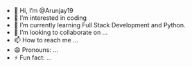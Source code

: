 - 👋 Hi, I’m @Arunjay19
- 👀 I’m interested in coding 
- 🌱 I’m currently learning Full Stack Development and Python.
- 💞️ I’m looking to collaborate on ...
- 📫 How to reach me ...
- 😄 Pronouns: ...
- ⚡ Fun fact: ...

<!---
Arunjay19/Arunjay19 is a ✨ special ✨ repository because its `README.md` (this file) appears on your GitHub profile.
You can click the Preview link to take a look at your changes.
--->
